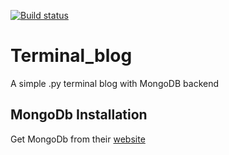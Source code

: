 [![Build status](https://travis-ci.org/gatarelib/terminal_blog.svg?branch=master)](https://travis-ci.org/gatarelib)
# Terminal_blog
A simple .py terminal blog with MongoDB backend
## MongoDb Installation
Get MongoDb from their [website](https://www.mongodb.com/download-center#community)
